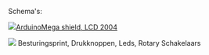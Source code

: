 
Schema's:

<p><a target="_blank" rel="noopener noreferrer" href="https://github.com/costonisp/Meetzender/blob/master/documentation/besturing_print/DisplayArduinoMega1.pdf"><img src="https://github.com/costonisp/Meetzender/blob/master/documentation/besturing_print/DisplayArduino1TN.jpg" style="max-width:100%;">ArduinoMega shield, LCD 2004</a>
</p>

<p><a target="_blank" rel="noopener noreferrer" href="https://github.com/costonisp/Meetzender/blob/master/documentation/besturing_print/DisplayArduinoMega2.pdf"><img src="https://github.com/costonisp/Meetzender/blob/master/documentation/besturing_print/DisplayArduinoMega2TN.jpg" style="max-width:100%;"></a>
Besturingsprint, Drukknoppen, Leds, Rotary Schakelaars</p>
